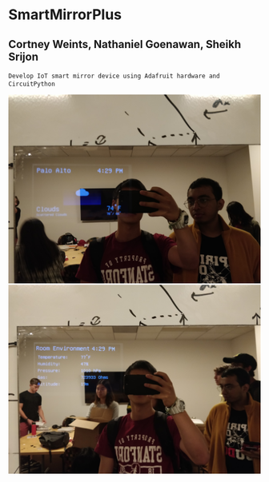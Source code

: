 # SmartMirrorPlus
## Cortney Weints, Nathaniel Goenawan, Sheikh Srijon
```
Develop IoT smart mirror device using Adafruit hardware and CircuitPython
``` 
![SAM32](https://github.com/nathgoh/SmartMirrorPlus/blob/master/IMG_20190919_163033.jpg)
![SAM32](https://github.com/nathgoh/SmartMirrorPlus/blob/master/IMG_20190919_162930.jpg)
